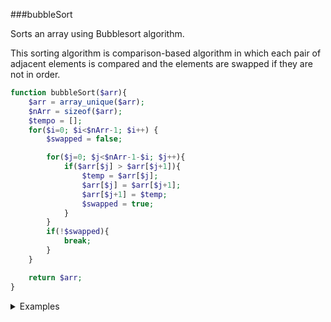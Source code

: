 ###bubbleSort

Sorts an array using Bubblesort algorithm.

This sorting algorithm is comparison-based algorithm in which each pair of adjacent elements is compared and the elements are swapped if they are not in order.

```php
function bubbleSort($arr){
    $arr = array_unique($arr);
    $nArr = sizeof($arr);
    $tempo = [];
    for($i=0; $i<$nArr-1; $i++) { 
        $swapped = false;

        for($j=0; $j<$nArr-1-$i; $j++){
            if($arr[$j] > $arr[$j+1]){
                $temp = $arr[$j];
                $arr[$j] = $arr[$j+1];
                $arr[$j+1] = $temp;
                $swapped = true;
            }
        }
        if(!$swapped){
            break;
        }
    }

    return $arr;
}
```
<details>

<summary>Examples</summary>

```php
bubbleSort([44, 11, 7, 20, 12, 90, 35, 5]); // [5,7,11,12,20,35,44,90]
```
</details>
